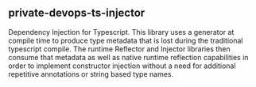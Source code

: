 private-devops-ts-injector
----------------------------

Dependency Injection for Typescript. This library uses a generator at compile time to produce type
metadata that is lost during the traditional typescript compile. The runtime Reflector and Injector
libraries then consume that metadata as well as native runtime reflection capabilities in order to
implement constructor injection without a need for additional repetitive annotations or string based
type names.